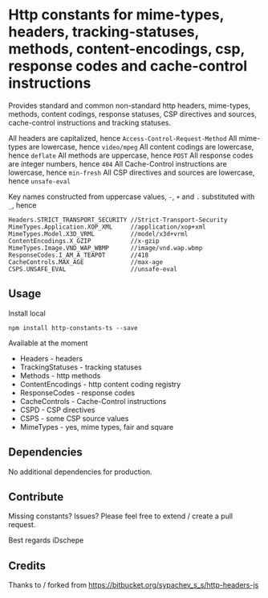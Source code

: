 # Http constants for mime-types, headers, tracking-statuses, methods, content-encodings, csp, response codes and cache-control instructions

Provides standard and common non-standard http headers, mime-types, methods, content codings, response statuses, CSP directives and sources, cache-control instructions and tracking statuses.

All headers are capitalized, hence `Access-Control-Request-Method`
All mime-types are lowercase, hence `video/mpeg`
All content codings are lowercase, hence `deflate`
All methods are uppercase, hence `POST`
All response codes are integer numbers, hence `404`
All Cache-Control instructions are lowercase, hence `min-fresh`
All CSP directives and sources are lowercase, hence `unsafe-eval`

Key names constructed from uppercase values, `-`, `+` and `.` substituted with `_`, hence

    Headers.STRICT_TRANSPORT_SECURITY //Strict-Transport-Security
    MimeTypes.Application.XOP_XML     //application/xop+xml
    MimeTypes.Model.X3D_VRML          //model/x3d+vrml
    ContentEncodings.X_GZIP           //x-gzip
	MimeTypes.Image.VND_WAP_WBMP      //image/vnd.wap.wbmp
	ResponseCodes.I_AM_A_TEAPOT       //418
	CacheControls.MAX_AGE             //max-age
    CSPS.UNSAFE_EVAL                  //unsafe-eval
	
## Usage

Install local

    npm install http-constants-ts --save

Available at the moment

- Headers - headers
- TrackingStatuses - tracking statuses
- Methods - http methods
- ContentEncodings - http content coding registry
- ResponseCodes - response codes
- CacheControls - Cache-Control instructions
- CSPD - CSP directives
- CSPS - some CSP source values
- MimeTypes - yes, mime types, fair and square


## Dependencies

No additional dependencies for production.

## Contribute

Missing constants? Issues?
Please feel free to extend / create a pull request.

Best regards
iDschepe

## Credits

Thanks to / forked from https://bitbucket.org/sypachev_s_s/http-headers-js
